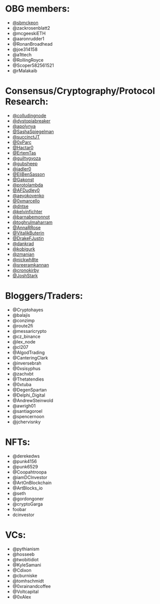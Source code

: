 # OBG members:
- [@sbmckeon](https://twitter.com/sbmckeon)
- @zackrosenblatt2
- @mcgeeskiETH
- @aaronrudder1
- @RonanBroadhead
- @joe314158
- @a1ttech
- @RollingRoyce
- @Scoper582561521
- @rMalakaib 

# Consensus/Cryptography/Protocol Research:
- [@colludingnode](https://twitter.com/colludingnode)
- [@dystopiabreaker](https://twitter.com/dystopiabreaker)
- [@apolynya](https://twitter.com/apolynya)
- [@SashaSpiegelman](https://twitter.com/SashaSpiegelman)
- [@succinctJT](https://twitter.com/succinctJT)
- [@0xParc](https://twitter.com/0xParc)
- [@Hactar0](https://twitter.com/Hactar0)
- [@ErtemTas](https://twitter.com/ErtemTas)
- [@guiltygyoza](https://twitter.com/uiltygyoza)
- [@gubsheep](https://twitter.com/gubsheep)
- [@jadler0](https://twitter.com/jadler0)
- [@EliBenSasson](https://twitter.com/EliBenSasson)
- [@Gakonst](https://twitter.com/Gakonst)
- [@protolambda](https://twitter.com/protolambda)
- [@AFDudley0](https://twitter.com/AFDudley0)
- [@aeyokovenko](https://twitter.com/aeyokovenko)
- [@0xmarcello](https://twitter.com/0xmarcello)
- [@dntse](https://twitter.com/dntse)
- [@kelvinfichter](https://twitter.com/kelvinfichter)
- [@barnabemonnot](https://twitter.com/barnabemonnot)
- [@toghrulmaharram](https://twitter.com/toghrulmaharram)
- [@AnnaRRose](https://twitter.com/AnnaRRose)
- [@VitalikButerin](https://twitter.com/VitalikButerin)
- [@DrakeFJustin](https://twitter.com/DrakeFJustin)
- [@dankrad](https://twitter.com/dankrad)
- [@kobigurk](https://twitter.com/kobigurk)
- [@zmanian](https://twitter.com/zmanian)
- [@nickwh8te](https://twitter.com/nickwh8te)
- [@sreeramkannan](https://twitter.com/sreeramkannan)
- [@cronokirby](https://twitter.com/cronokirby) 
- [@JoshStark](https://twitter.com/0xstark)

# Bloggers/Traders:
- @Cryptohayes
- @balajis
- @conzimp
- @route2fi
- @messaricrypto
- @cz_binance
- @lex_node
- @cl207
- @AlgodTrading
- @CanteringClark
- @inversebrah
- @0xsisyphus
- @zachxbt
- @Thetatendies
- @0xtuba
- @DegenSpartan
- @Delphi_Digital
- @AndrewSteinwold
- @awrigh01
- @santiagoroel
- @spencernoon
- @jchervisnky 

# NFTs:
- @derekedws
- @punk4156
- @punk6529
- @Coopahtroopa
- @iamDCInvestor
- @ArtOnBlockchain
- @ArtBlocks_io
- @seth
- @gordongoner
- @cryptoGarga
- foobar
- dcinvestor 

# VCs:
- @pythianism
- @hosseeb
- @twobitidiot
- @KyleSamani
- @Cdixon
- @cburniske
- @tomhschmidt
- @0xrainandcoffee
- @Voltcapital
- @0xAlex 


